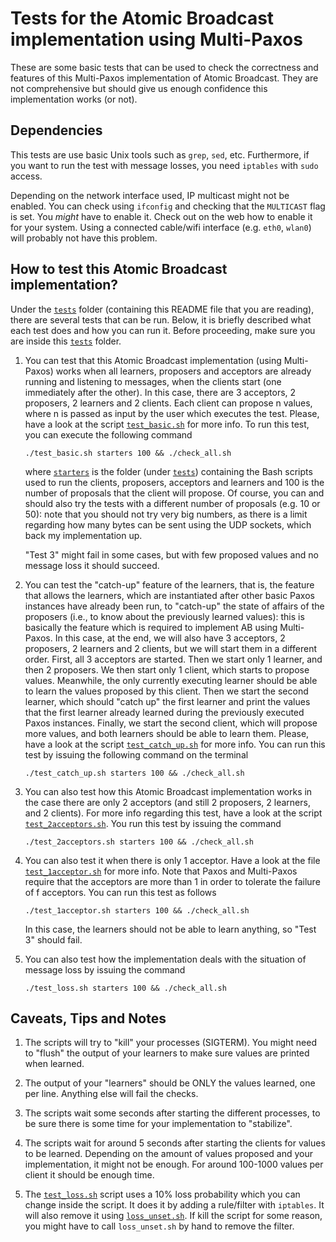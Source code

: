 # Tests for the Atomic Broadcast implementation using Multi-Paxos

These are some basic tests that can be used to check the correctness and features of this Multi-Paxos implementation of Atomic Broadcast. They are not comprehensive but should give us enough confidence this implementation works (or not).

## Dependencies

This tests are use basic Unix tools such as `grep`, `sed`, etc. Furthermore, if you want to run the test with message losses, you need `iptables` with `sudo` access.

Depending on the network interface used, IP multicast might not be enabled. You can check using `ifconfig` and checking that the
`MULTICAST` flag is set. You *might* have to enable it. Check out on the web how to enable it for your system. Using a connected cable/wifi interface (e.g. `eth0`, `wlan0`) will probably not have this problem.

## How to test this Atomic Broadcast implementation?

Under the [`tests`](./) folder (containing this README file that you are reading), there are several tests that can be run. Below, it is briefly described what each test does and how you can run it. Before proceeding, make sure you are inside this [`tests`](./) folder.

1. You can test that this Atomic Broadcast implementation (using Multi-Paxos) works when all learners, proposers and acceptors are already running and listening to messages, when the clients start (one immediately after the other). In this case, there are 3 acceptors, 2 proposers, 2 learners and 2 clients. Each client can propose n values, where n is passed as input by the user which executes the test. Please, have a look at the script [`test_basic.sh`](./test_basic.sh) for more info. To run this test, you can execute the following command
    
       ./test_basic.sh starters 100 && ./check_all.sh
    
    where [`starters`](./tests/starters) is the folder (under [`tests`](./tests)) containing the Bash scripts used to run the clients, proposers, acceptors and learners and 100 is the number of proposals that the client will propose. Of course, you can and should also try the tests with a different number of proposals (e.g. 10 or 50): note that you should not try very big numbers, as there is a limit regarding how many bytes can be sent using the UDP sockets, which back my implementation up. 
    
    "Test 3" might fail in some cases, but with few proposed values and no message loss it should succeed.

2. You can test the "catch-up" feature of the learners, that is, the feature that allows the learners, which are instantiated after other basic Paxos instances have already been run, to "catch-up" the state of affairs of the proposers (i.e., to know about the previously learned values): this is basically the feature which is required to implement AB using Multi-Paxos. In this case, at the end, we will also have 3 acceptors, 2 proposers, 2 learners and 2 clients, but we will start them in a different order. First, all 3 acceptors are started. Then we start only 1 learner, and then 2 proposers. We then start only 1 client, which starts to propose values. Meanwhile, the only currently executing learner should be able to learn the values proposed by this client. Then we start the second learner, which should "catch up" the first learner and print the values that the first learner already learned during the previously executed Paxos instances. Finally, we start the second client, which will propose more values, and both learners should be able to learn them. Please, have a look at the script [`test_catch_up.sh`](./test_catch_up.sh) for more info. You can run this test by issuing the following command on the terminal

       ./test_catch_up.sh starters 100 && ./check_all.sh

3. You can also test how this Atomic Broadcast implementation works in the case there are only 2 acceptors (and still 2 proposers, 2 learners, and 2 clients). For more info regarding this test, have a look at the script [`test_2acceptors.sh`](./test_2acceptors.sh). You run this test by issuing the command

       ./test_2acceptors.sh starters 100 && ./check_all.sh

4. You can also test it when there is only 1 acceptor. Have a look at the file [`test_1acceptor.sh`](./test_1acceptor.sh) for more info. Note that Paxos and Multi-Paxos require that the acceptors are more than 1 in order to tolerate the failure of f acceptors. You can run this test as follows

       ./test_1acceptor.sh starters 100 && ./check_all.sh
       
   In this case, the learners should not be able to learn anything, so "Test 3" should fail.
    
5. You can also test how the implementation deals with the situation of message loss by issuing the command

       ./test_loss.sh starters 100 && ./check_all.sh
       
     
## Caveats, Tips and Notes

1. The scripts will try to "kill" your processes (SIGTERM). You might need to "flush" the output of your learners to make sure values are printed when learned.

2. The output of your "learners" should be ONLY the values learned, one per line. Anything else will fail the checks.

3. The scripts wait some seconds after starting the different processes, to be sure there is some time for your implementation to "stabilize". 

4. The scripts wait for around 5 seconds after starting the clients for values to be learned. Depending on the amount of values proposed and your implementation, it might not be enough. For around 100-1000 values per client it should be enough time.

5. The [`test_loss.sh`](./test_loss.sh) script uses a 10% loss probability which you can
change inside the script. It does it by adding a rule/filter with `iptables`.  It will also remove it using [`loss_unset.sh`](./loss_unset.sh). If kill the script for some reason, you might have to call `loss_unset.sh` by hand to remove the filter.